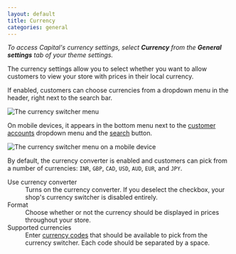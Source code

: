 ```yaml
---
layout: default
title: Currency
categories: general
---
```


_To access Capital's currency settings, select **Currency** from the **General settings** tab of your theme settings._


The currency settings allow you to select whether you want to allow customers to view your store with prices in their local currency.

If enabled, customers can choose currencies from a dropdown menu in the header, right next to the search bar.

![The currency switcher menu](../images/currency-switcher.png)

On mobile devices, it appears in the bottom menu next to the [customer accounts](../customer-accounts) dropdown menu and the [search](../search) button.

![The currency switcher menu on a mobile device](../images/currency-switcher-mobile.png)

By default, the currency converter is enabled and customers can pick from a number of currencies: `INR`, `GBP`, `CAD`, `USD`, `AUD`, `EUR`,  and `JPY`.

<dl>
  <dt>Use currency converter</dt>
  <dd>Turns on the currency converter. If you deselect the checkbox, your shop's currency switcher is disabled entirely.</dd>
  <dt>Format</dt>
  <dd>Choose whether or not the currency should be displayed in prices throughout your store.</dd>
  <dt>Supported currencies</dt>
  <dd>Enter <a href="http://www.xe.com/iso4217.php">currency codes</a> that should be available to pick from the currency switcher. Each code should be separated by a space.</dd>
</dl>
